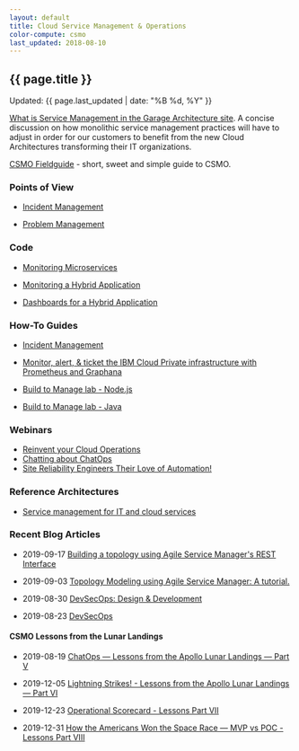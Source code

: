 ```yaml
---
layout: default
title: Cloud Service Management & Operations
color-compute: csmo
last_updated: 2018-08-10
---
```


## {{ page.title }}

Updated: {{ page.last_updated | date: "%B %d, %Y" }}

[What is Service Management in the Garage Architecture site](https://www.ibm.com/cloud/garage/architectures/serviceManagementArchitecture). A concise discussion on how monolithic service management practices will have to adjust in order for our customers to benefit from the new Cloud Architectures transforming their IT organizations.

[CSMO Fieldguide](https://www.ibm.com/cloud/garage/content/field-guide/csmo-field-guide) - short, sweet and simple guide to CSMO.

### Points of View

- [Incident Management](https://www.ibm.com/cloud/architecture/architectures/incidentManagementDomain/overview)

- [Problem Management](https://www.ibm.com/cloud/architecture/architectures/problemManagementDomain/overview)

### Code

- [Monitoring Microservices](https://github.com/ibm-cloud-architecture/refarch-cloudnative-kubernetes-csmo)

- [Monitoring a Hybrid Application](https://github.com/ibm-cloud-architecture/refarch-cloudnative-csmo/tree/master/doc)

- [Dashboards for a Hybrid Application](https://github.com/ibm-cloud-architecture/refarch-cloudnative-csmo/tree/master/doc/Dashboarding/Grafana)

### How-To Guides

- [Incident Management](https://github.com/ibm-cloud-architecture/refarch-cloudnative-csmo/blob/master/doc/Incident_Management_Implementation.md)

- [Monitor, alert, & ticket the IBM Cloud Private infrastructure with Prometheus and Graphana](https://github.com/ibm-cloud-architecture/CSMO-ICP)

- [Build to Manage lab - Node.js](https://www.github.com/rafal-szypulka/b2m-nodejs/)

- [Build to Manage lab - Java](https://www.github.com/rafal-szypulka/b2m-java/)

### Webinars

- [Reinvent your Cloud Operations](https://community.ibm.com/community/user/imwuc/viewdocument/reinvent-your-cloud-operations-1?CommunityKey=da043955-1299-4c40-a6a8-479e62046c8f&tab=librarydocuments)
- [Chatting about ChatOps](https://community.ibm.com/community/user/imwuc/viewdocument/chatting-about-chatops-why-there-a?CommunityKey=da043955-1299-4c40-a6a8-479e62046c8f&tab=librarydocuments)
- [Site Reliability Engineers Their Love of Automation!](https://community.ibm.com/community/user/imwuc/viewdocument/site-reliability-engineers-and-thei?CommunityKey=da043955-1299-4c40-a6a8-479e62046c8f&tab=librarydocuments)

### Reference Architectures

- [Service management for IT and cloud services](https://www.ibm.com/cloud/garage/architectures/serviceManagementArchitecture)

### Recent Blog Articles

- 2019-09-17  [Building a topology using Agile Service Manager's REST Interface](https://medium.com/ibm-garage/topology-modelling-using-agile-service-manager-a-tutorial-2e521040ea64)

- 2019-09-03  [Topology Modeling using Agile Service Manager: A tutorial.](https://medium.com/ibm-garage/topology-modelling-using-agile-service-managers-rest-interface-7de14a85e333)

- 2019-08-30  [DevSecOps: Design & Development](https://medium.com/ibm-garage/devsecops-design-development-fa46daddcae2)

- 2019-08-23  [DevSecOps](https://medium.com/ibm-garage/devsecops-58e0aa323412) 

#### CSMO Lessons from the Lunar Landings

- 2019-08-19  [ChatOps — Lessons from the Apollo Lunar Landings — Part V](https://medium.com/ibm-garage/chatops-lessons-from-the-apollo-lunar-landings-part-v-d8995d901aaf)

- 2019-12-05  [Lightning Strikes! - Lessons from the Apollo Lunar Landings — Part VI](https://medium.com/ibm-garage/lightning-strikes-92482387cab8)

- 2019-12-23  [Operational Scorecard - Lessons Part VII](https://medium.com/ibm-garage/operational-scorecard-lessons-from-the-apollo-lunar-landings-part-vii-8b1c8be11b1e)

- 2019-12-31  [How the Americans Won the Space Race — MVP vs POC - Lessons Part VIII](https://medium.com/ibm-garage/how-the-americans-won-the-space-race-mvp-vs-poc-part-viii-of-lessons-from-the-lunar-landings-afd86c5df134)


